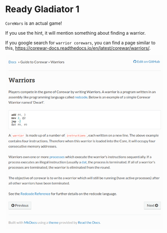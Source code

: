 # Ready Gladiator 1

`CoreWars` is an actual game!

If you use the hint, it will mention something about finding a warrior.

If you google search for `warrior corewars`, you can find a page similar to this, https://corewar-docs.readthedocs.io/en/latest/corewar/warriors/.

![dwarf](image.png)
